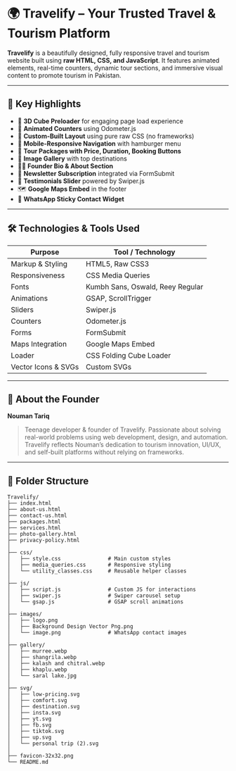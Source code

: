 # 🌍 Travelify – Your Trusted Travel & Tourism Platform

**Travelify** is a beautifully designed, fully responsive travel and tourism website built using **raw HTML, CSS, and JavaScript**. It features animated elements, real-time counters, dynamic tour sections, and immersive visual content to promote tourism in Pakistan.

---

## 🎯 Key Highlights

- 🧊 **3D Cube Preloader** for engaging page load experience
- 🧾 **Animated Counters** using Odometer.js
- 🧭 **Custom-Built Layout** using pure raw CSS (no frameworks)
- 📱 **Mobile-Responsive Navigation** with hamburger menu
- 🧳 **Tour Packages with Price, Duration, Booking Buttons**
- 📸 **Image Gallery** with top destinations
- 🧍‍♂️ **Founder Bio & About Section**
- 📝 **Newsletter Subscription** integrated via FormSubmit
- 🧾 **Testimonials Slider** powered by Swiper.js
- 🗺️ **Google Maps Embed** in the footer
- 💬 **WhatsApp Sticky Contact Widget**

---

## 🛠️ Technologies & Tools Used

| Purpose             | Tool / Technology                |
| ------------------- | -------------------------------- |
| Markup & Styling    | HTML5, Raw CSS3                  |
| Responsiveness      | CSS Media Queries                |
| Fonts               | Kumbh Sans, Oswald, Reey Regular |
| Animations          | GSAP, ScrollTrigger              |
| Sliders             | Swiper.js                        |
| Counters            | Odometer.js                      |
| Forms               | FormSubmit                       |
| Maps Integration    | Google Maps Embed                |
| Loader              | CSS Folding Cube Loader          |
| Vector Icons & SVGs | Custom SVGs                      |

---

## 👤 About the Founder

**Nouman Tariq**

> Teenage developer & founder of Travelify. Passionate about solving real-world problems using web development, design, and automation. Travelify reflects Nouman’s dedication to tourism innovation, UI/UX, and self-built platforms without relying on frameworks.

---

## 🧾 Folder Structure

```plaintext
Travelify/
├── index.html
├── about-us.html
├── contact-us.html
├── packages.html
├── services.html
├── photo-gallery.html
├── privacy-policy.html
│
├── css/
│   ├── style.css               # Main custom styles
│   ├── media_queries.css       # Responsive styling
│   └── utility_classes.css     # Reusable helper classes
│
├── js/
│   ├── script.js               # Custom JS for interactions
│   ├── swiper.js               # Swiper carousel setup
│   └── gsap.js                 # GSAP scroll animations
│
├── images/
│   ├── logo.png
│   ├── Background Design Vector Png.png
│   └── image.png               # WhatsApp contact images
│
├── gallery/
│   ├── murree.webp
│   ├── shangrila.webp
│   ├── kalash and chitral.webp
│   ├── khaplu.webp
│   └── saral lake.jpg
│
├── svg/
│   ├── low-pricing.svg
│   ├── comfort.svg
│   ├── destination.svg
│   ├── insta.svg
│   ├── yt.svg
│   ├── fb.svg
│   ├── tiktok.svg
│   ├── up.svg
│   └── personal trip (2).svg
│
├── favicon-32x32.png
└── README.md
```

